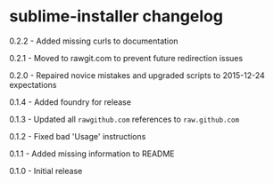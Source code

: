 # sublime-installer changelog
0.2.2 - Added missing curls to documentation

0.2.1 - Moved to rawgit.com to prevent future redirection issues

0.2.0 - Repaired novice mistakes and upgraded scripts to 2015-12-24 expectations

0.1.4 - Added foundry for release

0.1.3 - Updated all `rawgithub.com` references to `raw.github.com`

0.1.2 - Fixed bad 'Usage' instructions

0.1.1 - Added missing information to README

0.1.0 - Initial release
